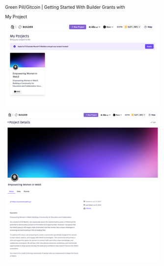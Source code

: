 
Green Pill/Gitcoin | Getting Started With Builder Grants with 

My Project

![alt text](imagen.png)

![alt text](imagen-1.png)